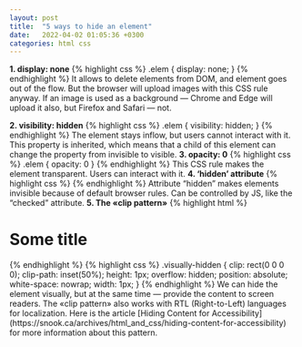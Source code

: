 ```yaml
---
layout: post
title:  "5 ways to hide an element"
date:   2022-04-02 01:05:36 +0300
categories: html css
---
```


__1. display: none__
{% highlight css %}
.elem {
  display: none;
}
{% endhighlight %}
It allows to delete elements from DOM, and element goes out of the flow. But the browser will upload images with this CSS rule anyway. If an image is used as a background — Chrome and Edge will upload it also, but Firefox and Safari — not.

__2. visibility: hidden__
{% highlight css %}
.elem {
    visibility: hidden;
}
{% endhighlight %}
The element stays inflow, but users cannot interact with it. This property is inherited, which means that a child of this element can change the property from invisible to visible.
__3. opacity: 0__
{% highlight css %}
.elem {
    opacity: 0
}
{% endhighlight %}
This CSS rule makes the element transparent. Users can interact with it.
__4. ‘hidden’ attribute__
{% highlight css %}
<img hidden src="test.png" alt="test">
{% endhighlight %}
Attribute “hidden” makes elements invisible because of default browser rules. Can be controlled by JS, like the “checked” attribute.
__5. The «clip pattern»__
{% highlight html %}
<h1 class="visually-hidden">Some title</h1> 
{% endhighlight %}
{% highlight css %}
.visually-hidden {
  clip: rect(0 0 0 0);
  clip-path: inset(50%);
  height: 1px;
  overflow: hidden;
  position: absolute;
  white-space: nowrap;
  width: 1px;
}
{% endhighlight %}
We can hide the element visually, but at the same time — provide the content to screen readers. The «clip pattern» also works with RTL (Right-to-Left) languages for localization. Here is the article [Hiding Content for Accessibility](https://snook.ca/archives/html_and_css/hiding-content-for-accessibility) for more information about this pattern.




